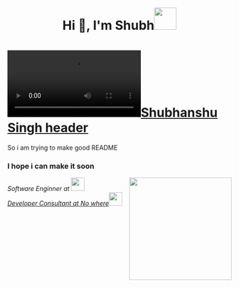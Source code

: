 <h1 align="center">Hi 👋, I'm Shubh<img src="https://media.giphy.com/media/mGcNjsfWAjY5AEZNw6/giphy.gif" width="50"></h1>

# [![Shubhanshu Singh header](https://media.discordapp.net/attachments/878183252379193345/917474790980354078/GLITCH_20211002002038.mp4)](http://soshubh.xyz/)

<h1S>So i am trying to make good README</h1>
<h3>I hope i can make it soon</h3>


<img align='right' src="https://media.giphy.com/media/ieyl9zmCjO4b4t6qoY/giphy.gif" width="230">
<p><em>Software Enginner at <a href="


  
">Dream</a><img src="https://media.giphy.com/media/fYSnHlufseco8Fh93Z/giphy.gif" width="30"></br>Developer Consultant at <a href="">No where</a><img src="https://media.giphy.com/media/WUlplcMpOCEmTGBtBW/giphy.gif" width="30"> 
</em></p>
